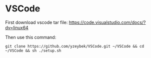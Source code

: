 # VSCode

First download vscode tar file: https://code.visualstudio.com/docs/?dv=linux64

Then use this command:
```
git clone https://github.com/yzeybek/VSCode.git ~/VSCode && cd ~/VSCode && sh ./setup.sh
```
